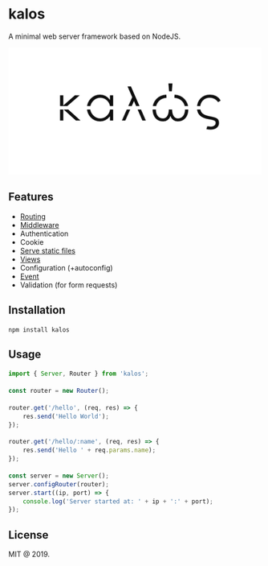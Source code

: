 # kalos

A minimal web server framework based on NodeJS.

![Kalos Framework](kalos_logo.png)

## Features 

- [Routing](docs/routing.md)
- [Middleware](docs/middleware.md)
- Authentication
- Cookie
- [Serve static files](docs/staticserving.md)
- [Views](docs/view.md)
- Configuration (+autoconfig)
- [Event](docs/event_emitter.md)
- Validation (for form requests)

## Installation

```
npm install kalos
```

## Usage

```js
import { Server, Router } from 'kalos';

const router = new Router();

router.get('/hello', (req, res) => {
    res.send('Hello World');
});

router.get('/hello/:name', (req, res) => {
    res.send('Hello ' + req.params.name);
});

const server = new Server();
server.configRouter(router);
server.start((ip, port) => {
    console.log('Server started at: ' + ip + ':' + port);
});
```

## License

MIT @ 2019.
